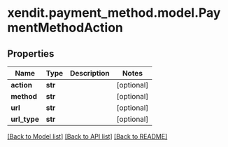 # xendit.payment_method.model.PaymentMethodAction


## Properties
| Name | Type | Description | Notes |
| ------------ | ------------- | ------------- | ------------- |
| **action** | **str** |  | [optional]  |
| **method** | **str** |  | [optional]  |
| **url** | **str** |  | [optional]  |
| **url_type** | **str** |  | [optional]  |


[[Back to Model list]](../README.md#documentation-for-models) [[Back to API list]](../README.md#documentation-for-api-endpoints) [[Back to README]](../README.md)


